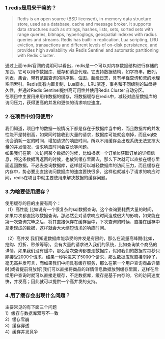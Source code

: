 ### 1.redis是用来干嘛的？
>Redis is an open source (BSD licensed), in-memory data structure store, used as a database, cache and message broker. It supports data structures such as strings, hashes, lists, sets, sorted sets with range queries, bitmaps, hyperloglogs, geospatial indexes with radius queries and streams. Redis has built-in replication, Lua scripting, LRU eviction, transactions and different levels of on-disk persistence, and provides high availability via Redis Sentinel and automatic partitioning with Redis Cluster.

通过上面redis官网的说明可以看出，redis是一个可以对内存数据结构进行存储的东西，它可以用作数据库、缓存和消息代理。它支持数据结构，如字符串，散列，列表，集合，带有范围查询的排序集，位图，超级日志，具有半径查询和流的地理空间索引。Redis具有内置复制，Lua脚本，LRU驱逐，事务和不同级别的磁盘持久性，并通过Redis Sentinel提供高可用性并使用Redis Cluster自动分区。  
在项目中主要用来用作数据的缓存，将数据缓存在redis中，减轻对底层数据库的访问压力，获得更高的并发和更快的请求响应速度。  

### 2.在项目中如何使用?
我们知道，项目中的数据一般情况下都是存在于数据库当中的，而且数据库的并发性能不是特别高，如果同时接收到大量的请求，数据库可能就会崩掉，而且sql查询会消耗一定的时间，增加请求的响应时间，所以不用缓存会出现系统无法支撑大量的并发情况，请求响应时间会变长等问题。  
如果我们在第一次访问某个数据的时候，比如根据一个订单id获取订单的详细信息，将这条数据再返回的时候，也放到缓存里面去，那么下次就可以直接在缓存里面返回数据，不必去查询数据库，这样就可以减轻数据库的访问压力，而且缓存在内存中，势必要比直接访问数据库的速度要快很多，这样也就减小了请求的响应时间，redis在项目中就主要使用来解决数据的缓存问题。

### 3.为啥要使用缓存？
使用缓存的目的主要有两个：  
（1）高性能
比如说有一个很复杂的sql数据查询，这个查询要耗费大量的时间，如果每次都直接取数据查询，那必然会对请求响应时间造成很大的影响，如果能在第一次查询完毕之后，将其直接保存在缓存当中，下次查询的时候，直接在缓存中拿走现成的数据，这样就会大大缩短请求的响应时间。

（2）高并发
我们知道数据库能承受的并发是有限的，那么在流量高峰期(比如，抢购、打折、秒杀等等)，会有大量的请求进入我们的系统，比如查询某个商品的详情，如果我们没有缓冲，那么给次查询都要走数据库，假如我们的数据库每秒只能接受2000个请求，结果一秒钟进来了5000个请求，那么数据库就直接崩掉了，毫无高并发可言，而如果我们中间具有缓存服务，那么在第一个用户查询商品详情时(或者提前将放好)我们可以直接将商品的详情信息数据放到缓存里面，这样在后续用户查询时就可以直接走缓存，不走数据库，缓存是基于内存的，它的访问速度快，并发高；因此就可以提供一个高并发的支持。

### 4.用了缓存会出现什么问题？
主要常见的有下面三个问题  
1）缓存与数据库双写不一致  
2）缓存雪崩  
3）缓存穿透  
4）缓存并发竞争

